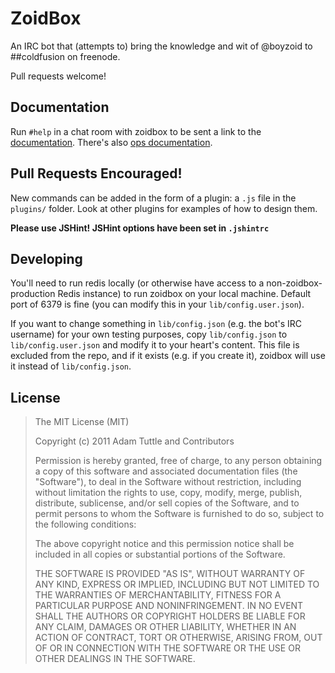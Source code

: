# ZoidBox

An IRC bot that (attempts to) bring the knowledge and wit of @boyzoid to ##coldfusion on freenode.

Pull requests welcome!

## Documentation

Run `#help` in a chat room with zoidbox to be sent a link to the [documentation](https://github.com/atuttle/zoidbox/blob/master/help.md). There's also [ops documentation](https://github.com/atuttle/zoidbox/blob/master/opshelp.md).

## Pull Requests Encouraged!

New commands can be added in the form of a plugin: a `.js` file in the `plugins/` folder. Look at other plugins for examples of how to design them.

**Please use JSHint! JSHint options have been set in `.jshintrc`**

## Developing

You'll need to run redis locally (or otherwise have access to a non-zoidbox-production Redis instance) to run zoidbox on your local machine. Default port of 6379 is fine (you can modify this in your `lib/config.user.json`).

If you want to change something in `lib/config.json` (e.g. the bot's IRC username) for your own testing purposes, copy `lib/config.json` to `lib/config.user.json` and modify it to your heart's content. This file is excluded from the repo, and if it exists (e.g. if you create it), zoidbox will use it instead of `lib/config.json`.

## License

>The MIT License (MIT)
>
>Copyright (c) 2011 Adam Tuttle and Contributors
>
>Permission is hereby granted, free of charge, to any person obtaining a copy of this software and associated documentation files (the "Software"), to deal in the Software without restriction, including without limitation the rights to use, copy, modify, merge, publish, distribute, sublicense, and/or sell copies of the Software, and to permit persons to whom the Software is furnished to do so, subject to the following conditions:
>
>The above copyright notice and this permission notice shall be included in all copies or substantial portions of the Software.
>
>THE SOFTWARE IS PROVIDED "AS IS", WITHOUT WARRANTY OF ANY KIND, EXPRESS OR IMPLIED, INCLUDING BUT NOT LIMITED TO THE WARRANTIES OF MERCHANTABILITY, FITNESS FOR A PARTICULAR PURPOSE AND NONINFRINGEMENT. IN NO EVENT SHALL THE AUTHORS OR COPYRIGHT HOLDERS BE LIABLE FOR ANY CLAIM, DAMAGES OR OTHER LIABILITY, WHETHER IN AN ACTION OF CONTRACT, TORT OR OTHERWISE, ARISING FROM, OUT OF OR IN CONNECTION WITH THE SOFTWARE OR THE USE OR OTHER DEALINGS IN THE SOFTWARE.
